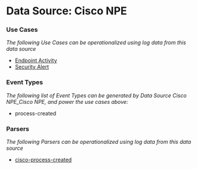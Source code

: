 Data Source: Cisco NPE
======================

### Use Cases

_The following Use Cases can be operationalized using log data from this data source_

* [Endpoint Activity](usecase_endpoint_activity.md)
* [Security Alert](usecase_security_alert.md)


### Event Types

_The following list of Event Types can be generated by Data Source Cisco NPE_Cisco NPE, and power the use cases above:_

- process-created


### Parsers

_The following Parsers can be operationalized using log data from this data source_

* [cisco-process-created](parserContent_cisco-process-created.md)
